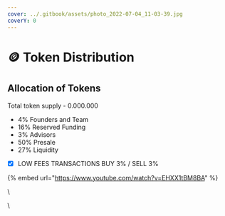 ```yaml
---
cover: ../.gitbook/assets/photo_2022-07-04_11-03-39.jpg
coverY: 0
---
```


# 🪙 Token Distribution

## Allocation of Tokens

Total token supply - 0.000.000



* 4% Founders and Team
* 16% Reserved Funding
* 3% Advisors
* 50% Presale
* 27% Liquidity

<!---->

* [x] LOW FEES TRANSACTIONS BUY 3% / SELL 3%

{% embed url="https://www.youtube.com/watch?v=EHXX1tBM8BA" %}

\


\
